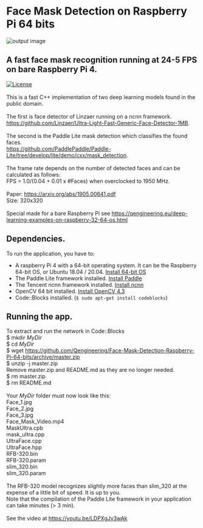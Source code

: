 # Face Mask Detection on Raspberry Pi 64 bits
![output image]( https://qengineering.eu/images/FamilyOut.jpg )

## A fast face mask recognition running at 24-5 FPS on bare Raspberry Pi 4.
[![License](https://img.shields.io/badge/License-BSD%203--Clause-blue.svg)](https://opensource.org/licenses/BSD-3-Clause)<br/><br/>
This is a fast C++ implementation of two deep learning models found in the public domain. <br/><br/>
The first is face detector of Linzaer running on a ncnn framework.<br/> 
https://github.com/Linzaer/Ultra-Light-Fast-Generic-Face-Detector-1MB. <br/><br/>
The second is the Paddle Lite mask detection which classifies the found faces.<br/> 
https://github.com/PaddlePaddle/Paddle-Lite/tree/develop/lite/demo/cxx/mask_detection. <br/><br/>
The frame rate depends on the number of detected faces and can be calculated as follows: <br/>
FPS = 1.0/(0.04 + 0.01 x #Faces) when overclocked to 1950 MHz. <br/><br/>
Paper: https://arxiv.org/abs/1905.00641.pdf <br/>
Size: 320x320 <br/><br/>
Special made for a bare Raspberry Pi see https://qengineering.eu/deep-learning-examples-on-raspberry-32-64-os.html <br/>
## Dependencies.
To run the application, you have to:
- A raspberry Pi 4 with a 64-bit operating system. It can be the Raspberry 64-bit OS, or Ubuntu 18.04 / 20.04. [Install 64-bit OS](https://qengineering.eu/install-raspberry-64-os.html) <br/>
- The Paddle Lite framework installed. [Install Paddle](https://qengineering.eu/install-paddle-on-raspberry-pi-4.html) <br/>
- The Tencent ncnn framework installed. [Install ncnn](https://qengineering.eu/install-ncnn-on-raspberry-pi-4.html) <br/>
- OpenCV 64 bit installed. [Install OpenCV 4.3](https://qengineering.eu/install-opencv-4.3-on-raspberry-64-os.html) <br/>
- Code::Blocks installed. (```$ sudo apt-get install codeblocks```)
## Running the app.
To extract and run the network in Code::Blocks <br/>
$ mkdir *MyDir* <br/>
$ cd *MyDir* <br/>
$ wget https://github.com/Qengineering/Face-Mask-Detection-Raspberry-Pi-64-bits/archive/master.zip <br/>
$ unzip -j master.zip <br/>
Remove master.zip and README.md as they are no longer needed. <br/> 
$ rm master.zip <br/>
$ rm README.md <br/> <br/>
Your *MyDir* folder must now look like this: <br/> 
Face_1.jpg <br/>
Face_2.jpg <br/>
Face_3.jpg <br/>
Face_Mask_Video.mp4 <br/>
MaskUltra.cpb <br/>
mask_ultra.cpp <br/>
UltraFace.cpp <br/>
UltraFace.hpp <br/>
RFB-320.bin <br/>
RFB-320.param <br/>
slim_320.bin <br/>
slim_320.param <br/>
 <br/>
The RFB-320 model recognizes slightly more faces than slim_320 at the expense of a little bit of speed. It is up to you.<br/>
Note that the compilation of the Paddle Lite framework in your application can take minutes (> 3 min). <br/> <br/>
See the video at https://youtu.be/LDPXgJv3wAk
